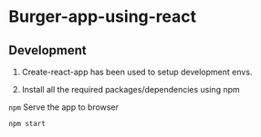 # Burger-app-using-react

## Development
1. Create-react-app has been used to setup development envs.

2. Install all the required packages/dependencies using npm

`npm`
Serve the app to browser

`npm start`
